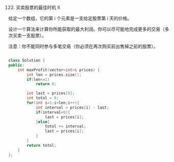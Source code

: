 122. 买卖股票的最佳时机 II

给定一个数组，它的第 i 个元素是一支给定股票第 i 天的价格。

设计一个算法来计算你所能获取的最大利润。你可以尽可能地完成更多的交易（多次买卖一支股票）。

注意：你不能同时参与多笔交易（你必须在再次购买前出售掉之前的股票）。


```cpp

class Solution {
public:
    int maxProfit(vector<int>& prices) {
        int len = prices.size();
        if(len<=1)
            return 0;

        int last = prices[0];
        int totol = 0;
        for(int i=1;i<len;i++){
            int interval = prices[i] - last;
            if(interval<0){
                last = prices[i];
            }else{
                totol += interval;
                last = prices[i];
            }
        }
        return totol;
    }
};
```
